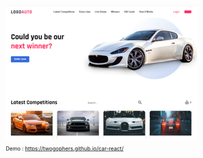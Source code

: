 ![Иллюстрация к проекту](https://github.com/twoGophers/car-react/blob/master/src/assets/images/CarReact.png)
 
 Demo : https://twogophers.github.io/car-react/
